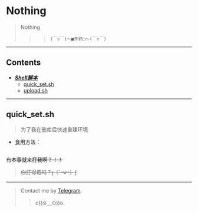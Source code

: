 # Nothing
>Nothing
>>> `(￣▽￣)～■干杯□～(￣▽￣)`
----
**Contents**
----
* [***Shell脚本***](#shell脚本)
  * [quick_set.sh](#quick_set.sh)
  * [upload.sh](#upload.sh)
----
## quick_set.sh
> 为了我在删库后快速重建环境
* 食用方法：
  ```

  ```
~~有本事就来打我啊？！！~~
>~~你打得着吗？ʅ（´◔౪◔）ʃ~~
----------
>Contact me by  [Telegram](https://t.me/callmehelp).
>>o((⊙﹏⊙))o.
